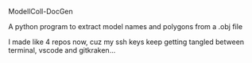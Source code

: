ModellColl-DocGen

A python program to extract model names and polygons from a .obj file

I made like 4 repos now, cuz my ssh keys keep getting tangled between terminal, vscode and gitkraken...
